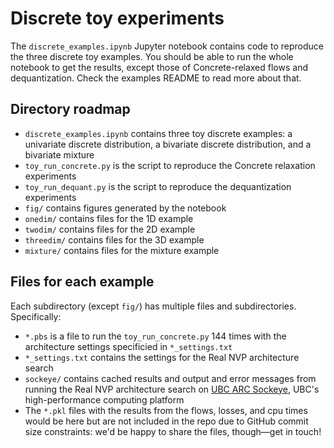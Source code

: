# Discrete toy experiments

The `discrete_examples.ipynb` Jupyter notebook contains code
to reproduce the three discrete toy examples.
You should be able to run the whole notebook to get the results,
except those of Concrete-relaxed flows and dequantization.
Check the examples README to read more about that.



## Directory roadmap
- `discrete_examples.ipynb` contains three toy discrete examples:
a univariate discrete distribution,
a bivariate discrete distribution,
and a bivariate mixture
- `toy_run_concrete.py` is the script to reproduce the Concrete relaxation
experiments
- `toy_run_dequant.py` is the script to reproduce the dequantization experiments
- `fig/` contains figures generated by the notebook
- `onedim/` contains files for the 1D example
- `twodim/` contains files for the 2D example
- `threedim/` contains files for the 3D example
- `mixture/` contains files for the mixture example


## Files for each example
Each subdirectory (except `fig/`) has multiple files and subdirectories.
Specifically:
- `*.pbs` is a file to run the `toy_run_concrete.py` 144 times
with the architecture settings specificied in `*_settings.txt`
- `*_settings.txt` contains the settings for the Real NVP architecture search
- `sockeye/` contains cached results and output and error messages from running
the Real NVP architecture search on [UBC ARC Sockeye](https://arc.ubc.ca/ubc-arc-sockeye),
UBC's high-performance computing platform
- The `*.pkl` files with the results from the flows, losses, and cpu times
would be here but are not included in the repo due to GitHub commit size constraints:
we'd be happy to share the files, though&mdash;get in touch!